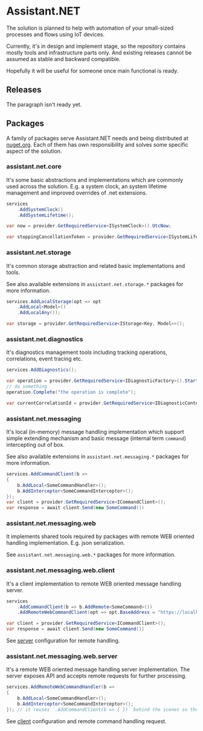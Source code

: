 # Assistant.NET

The solution is planned to help with automation of your small-sized processes and flows using IoT devices.

Currently, it's in design and implement stage, so the repository contains mostly tools and infrastructure parts only. And existing releases cannot be assumed as stable and backward compatible.

Hopefully it will be useful for someone once main functional is ready.

## Releases

The paragraph isn't ready yet.

## Packages

A family of packages serve Assistant.NET needs and being distributed at [nuget.org](https://nuget.org). Each of them has own responsibility and solves some specific aspect of the solution.

### assistant.net.core

It's some basic abstractions and implementations which are commonly used across the solution. E.g. a system clock, an system lifetime management and improved overrides of .net extensions.

```csharp
services
    .AddSystemClock()
    .AddSystemLifetime();

var now = provider.GetRequiredService<ISystemClock>().UtcNow;

var stoppingCancellationToken = provider.GetRequiredService<ISystemLifetime>().Stopping;
```

### assistant.net.storage

It's common storage abstraction and related basic implementations and tools.

See also available extensions in `assistant.net.storage.*` packages for more information.

```csharp
services.AddLocalStorage(opt => opt
    .AddLocal<Model>()
    .AddLocalAny());

var storage = provider.GetRequiredService<IStorage<Key, Model>>();
```

### assistant.net.diagnostics

It's diagnostics management tools including tracking operations, correlations, event tracing etc.

```csharp
services.AddDiagnostics();

var operation = provider.GetRequiredService<IDiagnosticFactory>().Start("operation");
// do something
operation.Complete("the operation is complete");

var currentCorrelationId = provider.GetRequiredService<IDiagnosticContext>().CorrelationId;
```

### assistant.net.messaging

It's local (in-memory) message handling implementation which support simple extending mechanism and basic message (internal term `command`) intercepting out of box.

See also available extensions in `assistant.net.messaging.*` packages for more information.

```csharp
services.AddCommandClient(b =>
{
    b.AddLocal<SomeCommandHandler>();
    b.AddInterceptor<SomeCommandInterceptor>();
});
var client = provider.GetRequiredService<ICommandClient>();
var response = await client.Send(new SomeCommand())
```

### assistant.net.messaging.web

It implements shared tools required by packages with remote WEB oriented handling implementation. E.g. json serialization.

See `assistant.net.messaging.web.*` packages for more information.

### assistant.net.messaging.web.client

It's a client implementation to remote WEB oriented message handling server.

```csharp
services
    .AddCommandClient(b => b.AddRemote<SomeCommand>())
    .AddRemoteWebCommandClient(opt => opt.BaseAddress = "https://localhost");

var client = provider.GetRequiredService<ICommandClient>();
var response = await client.Send(new SomeCommand())
```

See [server](#assistantnetmessagingwebserver) configuration for remote handling.

### assistant.net.messaging.web.server

It's a remote WEB oriented message handling server implementation. The server exposes API and accepts remote requests for further processing.

```csharp
services.AddRemoteWebCommandHandler(b =>
{
    b.AddLocal<SomeCommandHandler>();
    b.AddInterceptor<SomeCommandInterceptor>();
}); // it reuses `.AddCommandClient(b => { })` behind the scenes so they are fully compatible.
```

See [client](#assistantnetmessagingwebclient) configuration and remote command handling request.
